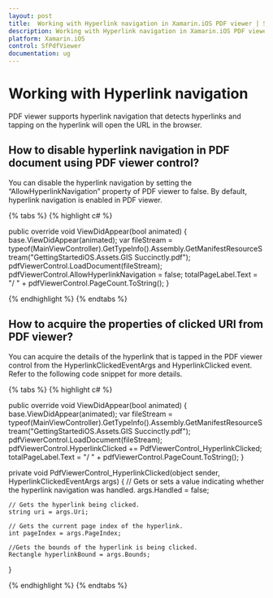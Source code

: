 ```yaml
---
layout: post
title:  Working with Hyperlink navigation in Xamarin.iOS PDF viewer | Syncfusion
description: Working with Hyperlink navigation in Xamarin.iOS PDF viewer
platform: Xamarin.iOS
control: SfPdfViewer
documentation: ug
---
```


# Working with Hyperlink navigation

PDF viewer supports hyperlink navigation that detects hyperlinks and tapping on the hyperlink will open the URL in the browser.


## How to disable hyperlink navigation in PDF document using PDF viewer control?

You can disable the hyperlink navigation by setting the “AllowHyperlinkNavigation” property of PDF viewer to false. By default, hyperlink navigation is enabled in PDF viewer.

{% tabs %}
{% highlight c# %}

public override void ViewDidAppear(bool animated)
{
	base.ViewDidAppear(animated);
	var fileStream = typeof(MainViewController).GetTypeInfo().Assembly.GetManifestResourceStream("GettingStartediOS.Assets.GIS Succinctly.pdf");
	pdfViewerControl.LoadDocument(fileStream);
	pdfViewerControl.AllowHyperlinkNavigation = false;
	totalPageLabel.Text = "/ " + pdfViewerControl.PageCount.ToString();
}

{% endhighlight %}
{% endtabs %}

## How to acquire the properties of clicked URI from PDF viewer?

You can acquire the details of the hyperlink that is tapped in the PDF viewer control from the HyperlinkClickedEventArgs and HyperlinkClicked event. Refer to the following code snippet for more details.

{% tabs %}
{% highlight c# %}

public override void ViewDidAppear(bool animated)
{
	base.ViewDidAppear(animated);
	var fileStream = typeof(MainViewController).GetTypeInfo().Assembly.GetManifestResourceStream("GettingStartediOS.Assets.GIS Succinctly.pdf");
	pdfViewerControl.LoadDocument(fileStream);
	pdfViewerControl.HyperlinkClicked += PdfViewerControl_HyperlinkClicked;
	totalPageLabel.Text = "/ " + pdfViewerControl.PageCount.ToString();
}

private void PdfViewerControl_HyperlinkClicked(object sender, HyperlinkClickedEventArgs args)
{ 
	// Gets or sets a value indicating whether the hyperlink navigation was handled.
	args.Handled = false;

	// Gets the hyperlink being clicked.
	string uri = args.Uri;

	// Gets the current page index of the hyperlink.
	int pageIndex = args.PageIndex;

	//Gets the bounds of the hyperlink is being clicked.
	Rectangle hyperlinkBound = args.Bounds;
}

{% endhighlight %}
{% endtabs %}
